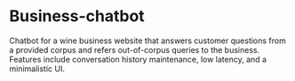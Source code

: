 # Business-chatbot
Chatbot for a wine business website that answers customer questions from a provided corpus and refers out-of-corpus queries to the business. Features include conversation history maintenance, low latency, and a minimalistic UI.
